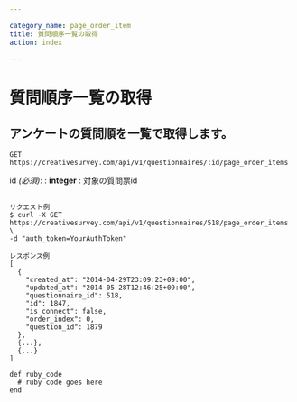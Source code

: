 ```yaml
---

category_name: page_order_item
title: 質問順序一覧の取得
action: index

---
```


# 質問順序一覧の取得

## アンケートの質問順を一覧で取得します。

`GET https://creativesurvey.com/api/v1/questionnaires/:id/page_order_items`

id _(必須)_:
: __integer__
: 対象の質問票id

~~~

リクエスト例
$ curl -X GET https://creativesurvey.com/api/v1/questionnaires/518/page_order_items \
-d "auth_token=YourAuthToken"

レスポンス例
[
  {
    "created_at": "2014-04-29T23:09:23+09:00",
    "updated_at": "2014-05-28T12:46:25+09:00",
    "questionnaire_id": 518,
    "id": 1847,
    "is_connect": false,
    "order_index": 0,
    "question_id": 1879
  },
  {...},
  {...}
]

~~~

~~~
def ruby_code
  # ruby code goes here
end
~~~

